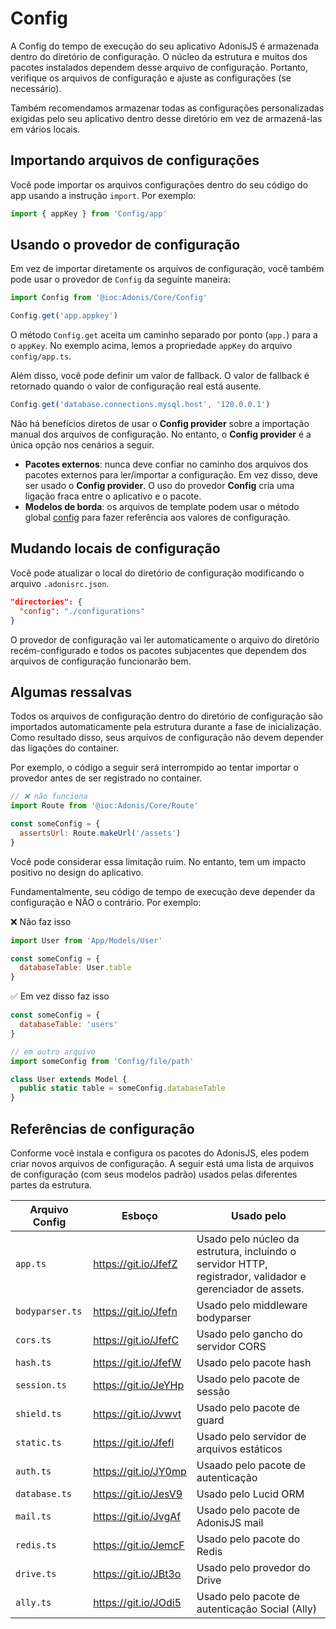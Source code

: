 # Config
A Config do tempo de execução do seu aplicativo AdonisJS é armazenada dentro do diretório de configuração. O núcleo da estrutura e muitos dos pacotes instalados dependem desse arquivo de configuração. Portanto, verifique os arquivos de configuração e ajuste as configurações (se necessário).

Também recomendamos armazenar todas as configurações personalizadas exigidas pelo seu aplicativo dentro desse diretório em vez de armazená-las em vários locais.

## Importando arquivos de configurações
Você pode importar os arquivos configurações dentro do seu código do app usando a instrução `import`. Por exemplo:
```js
import { appKey } from 'Config/app'
```
## Usando o provedor de configuração
Em vez de importar diretamente os arquivos de configuração, você também pode usar o provedor de `Config` da seguinte maneira:
```ts
import Config from '@ioc:Adonis/Core/Config'

Config.get('app.appkey')
```
O método `Config.get` aceita um caminho separado por ponto (`app.`) para a o `appKey`. No exemplo acima, lemos a propriedade `appKey` do arquivo `config/app.ts`.

Além disso, você pode definir um valor de fallback. O valor de fallback é retornado quando o valor de configuração real está ausente.
```js
Config.get('database.connections.mysql.host', '120.0.0.1')
```
Não há benefícios diretos de usar o **Config provider** sobre a importação manual dos arquivos de configuração. No entanto, o **Config provider** é a única opção nos cenários a seguir.

- **Pacotes externos**: nunca deve confiar no caminho dos arquivos dos pacotes externos para ler/importar a configuração. Em vez disso, deve ser usado o **Config provider**. O uso do provedor **Config** cria uma ligação fraca entre o aplicativo e o pacote.
- **Modelos de borda**: os arquivos de template podem usar o método global [config](https://docs.adonisjs.com/reference/views/globals/all-helpers#config) para fazer referência aos valores de configuração.

## Mudando locais de configuração
Você pode atualizar o local do diretório de configuração modificando o arquivo `.adonisrc.json`.
```json
"directories": {
  "config": "./configurations"
}
```
O provedor de configuração vai ler automaticamente o arquivo do diretório recém-configurado e todos os pacotes subjacentes que dependem dos arquivos de configuração funcionarão bem.

## Algumas ressalvas
Todos os arquivos de configuração dentro do diretório de configuração são importados automaticamente pela estrutura durante a fase de inicialização. Como resultado disso, seus arquivos de configuração não devem depender das ligações do container.

Por exemplo, o código a seguir será interrompido ao tentar importar o provedor antes de ser registrado no container.
```js
// ❌ não funciona
import Route from '@ioc:Adonis/Core/Route'

const someConfig = {
  assertsUrl: Route.makeUrl('/assets')
}
```
Você pode considerar essa limitação ruim. No entanto, tem um impacto positivo no design do aplicativo.

Fundamentalmente, seu código de tempo de execução deve depender da configuração e NÃO o contrário. Por exemplo:

❌ Não faz isso
```js
import User from 'App/Models/User'

const someConfig = {
  databaseTable: User.table
}
```
✅ Em vez disso faz isso
```js
const someConfig = {
  databaseTable: 'users'
}
```
```js
// em outro arquivo
import someConfig from 'Config/file/path'

class User extends Model {
  public static table = someConfig.databaseTable
}
```
## Referências de configuração
Conforme você instala e configura os pacotes do AdonisJS, eles podem criar novos arquivos de configuração. A seguir está uma lista de arquivos de configuração (com seus modelos padrão) usados pelas diferentes partes da estrutura.

| Arquivo Config | Esboço | Usado pelo |
| -------------- | ------ | ---------- |
| `app.ts`       | https://git.io/JfefZ | Usado pelo núcleo da estrutura, incluindo o servidor HTTP, registrador, validador e gerenciador de assets. |
| `bodyparser.ts` | https://git.io/Jfefn | Usado pelo middleware bodyparser |
| `cors.ts` | https://git.io/JfefC | Usado pelo gancho do servidor CORS |
| `hash.ts` | https://git.io/JfefW | Usado pelo pacote hash |
| `session.ts` | https://git.io/JeYHp | Usado pelo pacote de sessão |
| `shield.ts` | https://git.io/Jvwvt | Usado pelo pacote de guard |
| `static.ts` | https://git.io/Jfefl | Usado pelo servidor de arquivos estáticos |
| `auth.ts` | https://git.io/JY0mp | Usaado pelo pacote de autenticação |
| `database.ts` | https://git.io/JesV9 | Usado pelo Lucid ORM |
| `mail.ts` | https://git.io/JvgAf | Usado pelo pacote de AdonisJS mail |
| `redis.ts` | https://git.io/JemcF | Usado pelo pacote do Redis |
| `drive.ts` | https://git.io/JBt3o | Usado pelo provedor do Drive |
| `ally.ts` | https://git.io/JOdi5 | Usado pelo pacote de autenticação Social (Ally) |